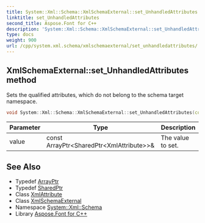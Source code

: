 ```yaml
---
title: System::Xml::Schema::XmlSchemaExternal::set_UnhandledAttributes method
linktitle: set_UnhandledAttributes
second_title: Aspose.Font for C++
description: 'System::Xml::Schema::XmlSchemaExternal::set_UnhandledAttributes method. Sets the qualified attributes, which do not belong to the schema target namespace in C++.'
type: docs
weight: 900
url: /cpp/system.xml.schema/xmlschemaexternal/set_unhandledattributes/
---
```

## XmlSchemaExternal::set_UnhandledAttributes method


Sets the qualified attributes, which do not belong to the schema target namespace.

```cpp
void System::Xml::Schema::XmlSchemaExternal::set_UnhandledAttributes(const ArrayPtr<SharedPtr<XmlAttribute>> &value)
```


| Parameter | Type | Description |
| --- | --- | --- |
| value | const ArrayPtr\<SharedPtr\<XmlAttribute\>\>\& | The value to set. |

## See Also

* Typedef [ArrayPtr](../../../system/arrayptr/)
* Typedef [SharedPtr](../../../system/sharedptr/)
* Class [XmlAttribute](../../../system.xml/xmlattribute/)
* Class [XmlSchemaExternal](../)
* Namespace [System::Xml::Schema](../../)
* Library [Aspose.Font for C++](../../../)
